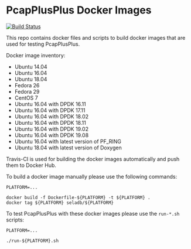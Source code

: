 # PcapPlusPlus Docker Images

[![Build Status](https://travis-ci.org/seladb/PcapPlusPlus-DockerImages.svg?branch=master)](https://travis-ci.org/seladb/PcapPlusPlus-DockerImages)

This repo contains docker files and scripts to build docker images that are used for testing PcapPlusPlus.

Docker image inventory:

- Ubuntu 14.04
- Ubuntu 16.04
- Ubuntu 18.04
- Fedora 26
- Fedora 29
- CentOS 7
- Ubuntu 16.04 with DPDK 16.11
- Ubuntu 16.04 with DPDK 17.11
- Ubuntu 16.04 with DPDK 18.02
- Ubuntu 16.04 with DPDK 18.11
- Ubuntu 16.04 with DPDK 19.02
- Ubuntu 16.04 with DPDK 19.08
- Ubuntu 16.04 with latest version of PF_RING
- Ubuntu 18.04 with latest version of Doxygen

Travis-CI is used for building the docker images automatically and push them to Docker Hub.

To build a docker image manually please use the following commands:

```shell
PLATFORM=...

docker build -f Dockerfile-${PLATFORM} -t ${PLATFORM} .
docker tag ${PLATFORM} seladb/${PLATFORM}
```

To test PcapPlusPlus with these docker images please use the `run-*.sh` scripts:

```shell
PLATFORM=...

./run-${PLATFORM}.sh
```
